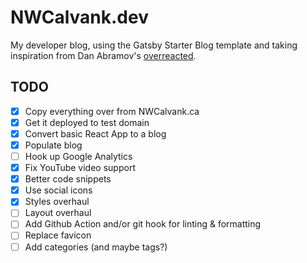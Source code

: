 # NWCalvank.dev

My developer blog, using the Gatsby Starter Blog template and taking inspiration from Dan Abramov's [overreacted](https://overreacted.io/).

## TODO
- [x] Copy everything over from NWCalvank.ca
- [x] Get it deployed to test domain
- [x] Convert basic React App to a blog
- [x] Populate blog
- [ ] Hook up Google Analytics
- [x] Fix YouTube video support
- [x] Better code snippets
- [x] Use social icons
- [x] Styles overhaul
- [ ] Layout overhaul
- [ ] Add Github Action and/or git hook for linting & formatting
- [ ] Replace favicon
- [ ] Add categories (and maybe tags?)
